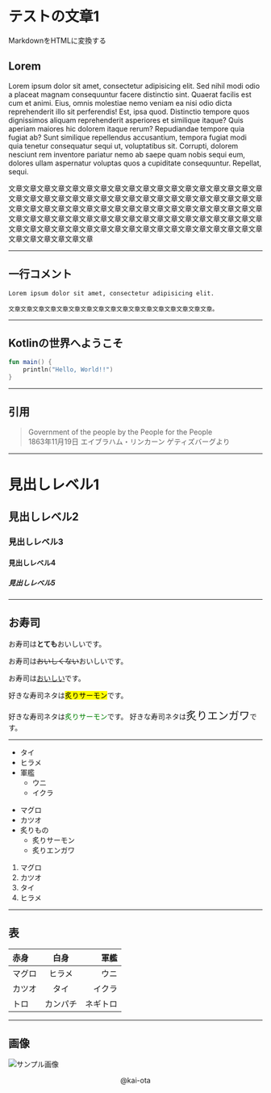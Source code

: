 # テストの文章1

MarkdownをHTMLに変換する

## Lorem

Lorem ipsum dolor sit amet, consectetur adipisicing elit. Sed nihil modi odio a placeat magnam consequuntur facere distinctio sint. Quaerat facilis est cum et animi. Eius, omnis molestiae nemo veniam ea nisi odio dicta reprehenderit illo sit perferendis! Est, ipsa quod. Distinctio tempore quos dignissimos aliquam reprehenderit asperiores et similique itaque? Quis aperiam maiores hic dolorem itaque rerum? Repudiandae tempore quia fugiat ab? Sunt similique repellendus accusantium, tempora fugiat modi quia tenetur consequatur sequi ut, voluptatibus sit. Corrupti, dolorem nesciunt rem inventore pariatur nemo ab saepe quam nobis sequi eum, dolores ullam aspernatur voluptas quos a cupiditate consequuntur. Repellat, sequi.

文章文章文章文章文章文章文章文章文章文章文章文章文章文章文章文章文章文章文章文章文章文章文章文章文章文章文章文章文章文章文章文章文章文章文章文章文章文章文章文章文章文章文章文章文章文章文章文章文章文章文章文章文章文章文章文章文章文章文章文章文章文章文章文章文章文章文章文章文章文章文章文章文章文章文章文章文章文章文章文章文章文章文章文章文章文章文章文章文章文章文章文章文章文章文章文章

---

## 一行コメント

<!-- これは見えない -->

`Lorem ipsum dolor sit amet, consectetur adipisicing elit.`

`文章文章文章文章文章文章文章文章文章文章文章文章文章文章文章文章文章。`

---

## Kotlinの世界へようこそ

```kotlin
fun main() {
    println("Hello, World!!")
}
```

---

## 引用

> Government of the people by the People for the People <br/>
> 1863年11月19日 エイブラハム・リンカーン ゲティズバーグより

---

# 見出しレベル1
## 見出しレベル2
### 見出しレベル3
#### 見出しレベル4
##### 見出しレベル5

---

## お寿司

お寿司は**とても**おいしいです。

お寿司は~~おいしくない~~おいしいです。

お寿司は<u>おいしい</u>です。

好きな寿司ネタは<mark>炙りサーモン</mark>です。

好きな寿司ネタは<span style="color:green;">炙りサーモン</span>です。
好きな寿司ネタは<span style="font-size:150%;">炙りエンガワ</span>です。

---

* タイ
* ヒラメ
* 軍艦
    * ウニ
    * イクラ

- マグロ
- カツオ
- 炙りもの
    - 炙りサーモン
    - 炙りエンガワ

1. マグロ
1. カツオ
1. タイ
1. ヒラメ

---

## 表

| 赤身   |   白身   |     軍艦 |
| :----- | :------: | -------: |
| マグロ |  ヒラメ  |     ウニ |
| カツオ |   タイ   |   イクラ |
| トロ   | カンパチ | ネギトロ |

---

## 画像

![サンプル画像](mountain.jpg)

<center>@kai-ota</center>
